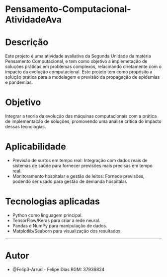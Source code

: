 # Pensamento-Computacional-AtividadeAva

# Descrição
  Este projeto é uma atividade avaliativa da Segunda Unidade da matéria Pensamento Computacional, e tem como objetivo a implemetação de soluções práticas em problemas complexos, relacinando diretamente com o impacto da evolução computacional. Este projeto tem como propósito a solução prática para a modelagem e previsão da propagação de epidemias e pandemias. 


# Objetivo 
  Integrar a teoria da evolução das máquinas computacionais com a prática de implementação de soluções, promovendo uma análise crítica do impacto dessas tecnologias.


# Aplicabilidade
- Previsão de surtos em tempo real: Integração com dados reais de sistemas de saúde para fornecer previsões mais precisas em tempo real.
- Monitoramento hospitalar e gestão de leitos: Fornece previsões, podendo ser usado para gestão de demanda hospitalar.


# Tecnologias aplicadas
- Python como linguagem principal.
- TensorFlow/Keras para criar a rede neural.
- Pandas e NumPy para manipulação de dados.
- Matplotlib/Seaborn para visualização dos resultados.

-------------------------------------------------------------

# Autor
- @Felip3-Arrud - Felipe Dias RGM: 37936824

